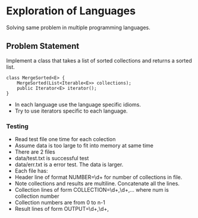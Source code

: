 # Exploration of  Languages

  Solving same problem in multiple programming languages.

## Problem Statement
  Implement a class that takes a list of sorted collections and returns a  sorted list.

```
class MergeSorted<E> {
    MergeSorted(List<Iterable<E>> collections);
    public Iterator<E> iterator();
}
```

* In each language use the language specific idioms.
* Try to use iterators specific to each language.

### Testing
* Read test file one time for each colection
* Assume data is too large to fit into memory at same time
* There are 2 files 
 * data/test.txt is successful test 
 * data/err.txt is a error test. The data is larger. 
* Each file has:
 * Header line of format NUMBER=\d+ for number of collections in file.
 * Note collections and results are multiline. Concatenate all the lines.
 * Collection lines of form COLLECTION<num>=\d+,\d+,... where num is collection number
 * Collection numbers are from 0 to n-1
 * Result lines of form OUTPUT=\d+,\d+,
